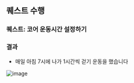 ## 퀘스트 수행
### 퀘스트: 코어 운동시간 설정하기
### 결과
- 매일 아침 7시에 나가 1시간씩 걷기 운동을 했습니다

![image](https://github.com/user-attachments/assets/4e0f6297-c06c-4e72-ab9a-baaba9d2fec4)
